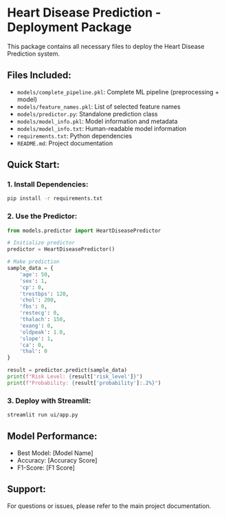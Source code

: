 
# Heart Disease Prediction - Deployment Package

This package contains all necessary files to deploy the Heart Disease Prediction system.

## Files Included:
- `models/complete_pipeline.pkl`: Complete ML pipeline (preprocessing + model)
- `models/feature_names.pkl`: List of selected feature names
- `models/predictor.py`: Standalone prediction class
- `models/model_info.pkl`: Model information and metadata
- `models/model_info.txt`: Human-readable model information
- `requirements.txt`: Python dependencies
- `README.md`: Project documentation

## Quick Start:

### 1. Install Dependencies:
```bash
pip install -r requirements.txt
```

### 2. Use the Predictor:
```python
from models.predictor import HeartDiseasePredictor

# Initialize predictor
predictor = HeartDiseasePredictor()

# Make prediction
sample_data = {
    'age': 50,
    'sex': 1,
    'cp': 0,
    'trestbps': 120,
    'chol': 200,
    'fbs': 0,
    'restecg': 0,
    'thalach': 150,
    'exang': 0,
    'oldpeak': 1.0,
    'slope': 1,
    'ca': 0,
    'thal': 0
}

result = predictor.predict(sample_data)
print(f"Risk Level: {result['risk_level']}")
print(f"Probability: {result['probability']:.2%}")
```

### 3. Deploy with Streamlit:
```bash
streamlit run ui/app.py
```

## Model Performance:
- Best Model: [Model Name]
- Accuracy: [Accuracy Score]
- F1-Score: [F1 Score]

## Support:
For questions or issues, please refer to the main project documentation.
